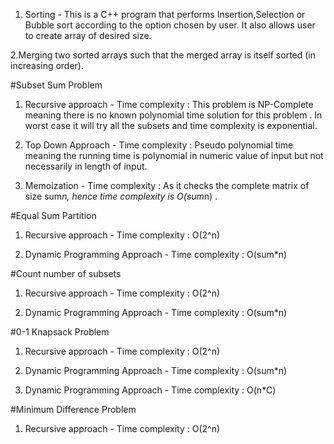 1. Sorting - This is a C++ program that performs Insertion,Selection or Bubble sort according to the option chosen by user. It also allows user to create array of desired size.

2.Merging two sorted arrays such that the merged array is itself sorted (in increasing order).

#Subset Sum Problem
1. Recursive approach -
    Time complexity : This problem is NP-Complete meaning there is no known polynomial time solution for this problem .
                      In worst case it will try all the subsets and time complexity is exponential.
                   
2. Top Down Approach -
    Time complexity : Pseudo polynomial time meaning the running time is polynomial in numeric value of input but not necessarily in length of input.
                      
3. Memoization -
    Time complexity : As it checks the complete matrix of size sum*n, hence time complexity is O(sum*n) .                      

#Equal Sum Partition
1. Recursive approach -
    Time complexity : O(2^n)
    
2. Dynamic Programming Approach - 
     Time complexity : O(sum*n)
     
#Count number of subsets 
1. Recursive approach -
    Time complexity : O(2^n)
    
2. Dynamic Programming Approach - 
     Time complexity : O(sum*n)

#0-1 Knapsack Problem
1. Recursive approach -
    Time complexity : O(2^n)
    
2. Dynamic Programming Approach - 
     Time complexity : O(sum*n)
    
2. Dynamic Programming Approach - 
     Time complexity : O(n*C)

#Minimum Difference Problem
1. Recursive approach -
    Time complexity : O(2^n)
